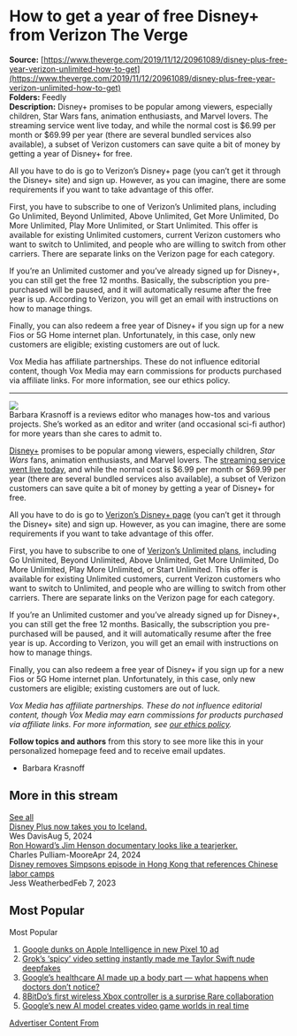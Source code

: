 # How to get a year of free Disney+ from Verizon The Verge

**Source:** [https://www.theverge.com/2019/11/12/20961089/disney-plus-free-year-verizon-unlimited-how-to-get](https://www.theverge.com/2019/11/12/20961089/disney-plus-free-year-verizon-unlimited-how-to-get)  
**Folders:** Feedly  
**Description:** Disney+ promises to be popular among viewers, especially children, Star Wars fans, animation enthusiasts, and Marvel lovers. The streaming service went live today, and while the normal cost is $6.99 per month or $69.99 per year (there are several bundled services also available), a subset of Verizon customers can save quite a bit of money by getting a year of Disney+ for free.

All you have to do is go to Verizon’s Disney+ page (you can’t get it through the Disney+ site) and sign up. However, as you can imagine, there are some requirements if you want to take advantage of this offer.

First, you have to subscribe to one of Verizon’s Unlimited plans, including Go Unlimited, Beyond Unlimited, Above Unlimited, Get More Unlimited, Do More Unlimited, Play More Unlimited, or Start Unlimited. This offer is available for existing Unlimited customers, current Verizon customers who want to switch to Unlimited, and people who are willing to switch from other carriers. There are separate links on the Verizon page for each category.

If you’re an Unlimited customer and you’ve already signed up for Disney+, you can still get the free 12 months. Basically, the subscription you pre-purchased will be paused, and it will automatically resume after the free year is up. According to Verizon, you will get an email with instructions on how to manage things.

Finally, you can also redeem a free year of Disney+ if you sign up for a new Fios or 5G Home internet plan. Unfortunately, in this case, only new customers are eligible; existing customers are out of luck.

Vox Media has affiliate partnerships. These do not influence editorial content, though Vox Media may earn commissions for products purchased via affiliate links. For more information, see our ethics policy.


---

<div><div><div><div><div><div><div><a href="https://www.theverge.com/authors/barbara-krasnoff"><img src="https://platform.theverge.com/wp-content/uploads/sites/2/2025/01/Barbara_BLURPLE.jpg?quality=90&amp;strip=all&amp;crop=0%2C0%2C100%2C100&amp;w=96"></a></div><div><span><span><span>Barbara Krasnoff</span></span></span> <span>is a reviews editor who manages how-tos and various projects. She’s worked as an editor and writer (and occasional sci-fi author) for more years than she cares to admit to.</span></div></div></div></div></div><div><div><p><a href="https://disneyplus.bn5x.net/OJDgN">Disney+</a> promises to be popular among viewers, especially children, <em>Star Wars </em>fans, animation enthusiasts, and Marvel lovers. The <a href="https://www.theverge.com/2019/11/12/20960169/disney-plus-launch-how-to-streaming-service-now-available-netflix">streaming service went live today</a>, and while the normal cost is $6.99 per month or $69.99 per year (there are several bundled services also available), a subset of Verizon customers can save quite a bit of money by getting a year of Disney+ for free.</p></div><div><p>All you have to do is go to <a href="https://go.skimresources.com/?id=1025X1701640&amp;xs=1&amp;url=https%3A%2F%2Fwww.verizonwireless.com%2Fsolutions-and-services%2Fdisneyplus%2F">Verizon’s Disney+ page</a> (you can’t get it through the Disney+ site) and sign up. However, as you can imagine, there are some requirements if you want to take advantage of this offer.</p></div><div><p>First, you have to subscribe to one of <a href="https://go.skimresources.com/?id=1025X1701640&amp;xs=1&amp;url=https%3A%2F%2Fwww.verizonwireless.com%2Fplans%2Funlimited%2F">Verizon’s Unlimited plans</a>, including Go Unlimited, Beyond Unlimited, Above Unlimited, Get More Unlimited, Do More Unlimited, Play More Unlimited, or Start Unlimited. This offer is available for existing Unlimited customers, current Verizon customers who want to switch to Unlimited, and people who are willing to switch from other carriers. There are separate links on the Verizon page for each category.</p></div><div><p>If you’re an Unlimited customer and you’ve already signed up for Disney+, you can still get the free 12 months. Basically, the subscription you pre-purchased will be paused, and it will automatically resume after the free year is up. According to Verizon, you will get an email with instructions on how to manage things.</p></div><div><p>Finally, you can also redeem a free year of Disney+ if you sign up for a new Fios or 5G Home internet plan. Unfortunately, in this case, only new customers are eligible; existing customers are out of luck.</p></div><div><p><em><em>Vox Media has affiliate partnerships. These do not influence editorial content, though Vox Media may earn commissions for products purchased via affiliate links. For more information, see </em></em><a href="https://www.theverge.com/ethics-statement"><em><em>our ethics policy</em></em></a><em><em>.</em></em></p></div><div><span><strong>Follow topics and authors</strong> from this story to see more like this in your personalized homepage feed and to receive email updates.</span><ul><li><span><span><span>Barbara Krasnoff</span></span></span></li></ul></div></div><div><div><div><div><h2>More in this stream</h2><span><a href="https://www.theverge.com/2018/8/5/17649060/disney-streaming-service-updates-marvel-star-wars-shows"><span><span>See all</span></span></a></span></div></div></div><div><div><div><div><div><div><div><a href="https://www.theverge.com/2024/8/5/24214083/disney-plus-now-takes-you-to-iceland">Disney Plus now takes you to Iceland.</a></div></div><div><span><span><span><span>Wes Davis</span></span></span></span><span><time>Aug 5, 2024</time></span></div></div></div></div></div><div><div><div><div><div><div><a href="https://www.theverge.com/2024/4/24/24139312/ron-howards-jim-henson-documentary-looks-like-a-tearjerker">Ron Howard’s Jim Henson documentary looks like a tearjerker.</a></div></div><div><span><span><span><span>Charles Pulliam-Moore</span></span></span></span><span><time>Apr 24, 2024</time></span></div></div></div></div></div><div><div><div><div><div><div><a href="https://www.theverge.com/2023/2/7/23589559/disney-removes-simpsons-episode-hong-kong-china-labor-camps">Disney removes Simpsons episode in Hong Kong that references Chinese labor camps</a></div></div><div><span><span><span><span>Jess Weatherbed</span></span></span></span><span><time>Feb 7, 2023</time></span></div></div></div></div></div></div></div></div><div><div><div><div><div><div><h2>Most Popular</h2></div></div></div><div><div><div>Most Popular</div><ol><li><a href="https://www.theverge.com/news/718191/google-apple-intelligence-dunk-pixel-10-ad"><div>Google dunks on Apple Intelligence in new Pixel 10 ad</div></a></li><li><a href="https://www.theverge.com/report/718975/xai-grok-imagine-taylor-swifty-deepfake-nudes"><div>Grok’s ‘spicy’ video setting instantly made me Taylor Swift nude deepfakes</div></a></li><li><a href="https://www.theverge.com/health/718049/google-med-gemini-basilar-ganglia-paper-typo-hallucination"><div>Google’s healthcare AI made up a body part — what happens when doctors don’t notice?</div></a></li><li><a href="https://www.theverge.com/news/717994/8bitdo-wireless-xbox-controller-rare-40th-anniversary-edition"><div>8BitDo’s first wireless Xbox controller is a surprise Rare collaboration</div></a></li><li><a href="https://www.theverge.com/news/718723/google-ai-genie-3-model-video-game-worlds-real-time"><div>Google’s new AI model creates video game worlds in real time</div></a></li></ol></div></div></div></div><div><div><a href="https://www.theverge.com/"><div><div><span>Advertiser Content From</span><div><img src=""></div></div><div><div><img src=""></div></div></div></a></div></div></div></div>